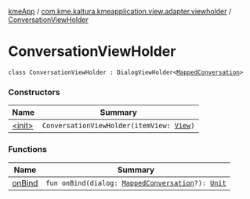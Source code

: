 [kmeApp](../../index.md) / [com.kme.kaltura.kmeapplication.view.adapter.viewholder](../index.md) / [ConversationViewHolder](./index.md)

# ConversationViewHolder

`class ConversationViewHolder : DialogViewHolder<`[`MappedConversation`](../../com.kme.kaltura.kmeapplication.data/-mapped-conversation/index.md)`>`

### Constructors

| Name | Summary |
|---|---|
| [&lt;init&gt;](-init-.md) | `ConversationViewHolder(itemView: `[`View`](https://developer.android.com/reference/android/view/View.html)`)` |

### Functions

| Name | Summary |
|---|---|
| [onBind](on-bind.md) | `fun onBind(dialog: `[`MappedConversation`](../../com.kme.kaltura.kmeapplication.data/-mapped-conversation/index.md)`?): `[`Unit`](https://kotlinlang.org/api/latest/jvm/stdlib/kotlin/-unit/index.html) |
